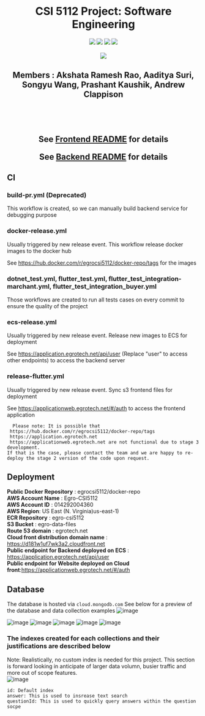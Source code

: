 <h1 align="center">CSI 5112 Project: Software Engineering</h1>

<div align="center">
  <h4>
    <a href="https://github.com/AadityaOfficial/CSI5112-Project/stargazers"><img src="https://img.shields.io/github/stars/AadityaOfficial/CSI5112-Project.svg?style=plasticr"/></a>
    <a href="https://github.com/AadityaOfficial/CSI5112-Project/commits/master"><img src="https://img.shields.io/github/last-commit/AadityaOfficial/CSI5112-Project.svg?style=plasticr"/></a>
        <a href="https://github.com/AadityaOfficial/CSI5112-Project/commits/master"><img src="https://img.shields.io/github/commit-activity/y/AadityaOfficial/CSI5112-Project.svg?style=plasticr"/></a>
      <a href="https://codecov.io/gh/AadityaOfficial/CSI5112-Project">
        <img src="https://codecov.io/gh/AadityaOfficial/CSI5112-Project/branch/main/graph/badge.svg?token=6POY8CSRH7"/>
      </a>
    

  </h4>
</div>

<div align="center">
<a href="https://github.com/AadityaOfficial/CSI5112-Project/graphs/contributors">
  <img src="https://contrib.rocks/image?repo=AadityaOfficial/CSI5112-Project" />
</a> </div>

<h2 align="center">Members : Akshata Ramesh Rao, Aaditya Suri, Songyu Wang, Prashant Kaushik, Andrew Clappison
  

  
  
  <br><br>
  
  
  
See [Frontend README](https://github.com/AadityaOfficial/CSI5112-Project/blob/development/frontend/README.md) for details
  
See [Backend README](https://github.com/akshatarrao/CSI5112-Project/blob/development/backend/README.md) for details


## CI

### build-pr.yml (Deprecated)
This workflow is created, so we can manually build backend service for debugging purpose

### docker-release.yml
Usually triggered by new release event. This workflow release docker images to the docker hub

See https://hub.docker.com/r/egrocsi5112/docker-repo/tags for the images

### dotnet_test.yml, flutter_test.yml, flutter_test_integration-marchant.yml, flutter_test_integration_buyer.yml
Those workflows are created to run all tests cases on every commit to ensure the quality of the project 

### ecs-release.yml
Usually triggered by new release event. Release new images to ECS for deployment

See https://application.egrotech.net/api/user (Replace "user" to access other endpoints) to access the backend server 

### release-flutter.yml
Usually triggered by new release event. Sync s3 frontend files for deployment

See https://applicationweb.egrotech.net/#/auth to access the frontend application

```callout {type: 'info', title: 'Note for Deployment'}
  Please note: It is possible that
 https://hub.docker.com/r/egrocsi5112/docker-repo/tags
 https://application.egrotech.net 
 https://applicationweb.egrotech.net are not functional due to stage 3 development.
If that is the case, please contact the team and we are happy to re-deploy the stage 2 version of the code upon request.
```
  

## Deployment 

<b>Public Docker Repository</b> : egrocsi5112/docker-repo<br>
<b>AWS Account Name</b> : Egro-CSI5112<br>
<b>AWS Account ID</b> : 014292004360<br>
<b>AWS Region</b>: US East (N. Virginia)us-east-1)<br>
<b>ECR Repository</b> : egro-csi5112<br>
<b>S3 Bucket</b> : egro-data-files<br>
<b>Route 53 domain</b> : egrotech.net<br>
<b>Cloud front distribution domain name</b> : https://d181w1uf7wk3a2.cloudfront.net<br>
<b>Public endpoint for Backend deployed on ECS</b> : https://application.egrotech.net/api/user<br>
<b>Public endpoint for Website deployed on Cloud front</b>:https://applicationweb.egrotech.net/#/auth<br>

## Database
  
  The database is hosted via `cloud.mongodb.com`
  See below for a preview of the database and data collection examples
  ![image](https://user-images.githubusercontent.com/98192648/161603379-ad367526-5979-4d62-9fc7-6ed9548d5e3d.png)
  
![image](https://user-images.githubusercontent.com/98192648/161603717-bb9f1c52-6198-45fe-9c44-14be4a94ef8b.png)
  ![image](https://user-images.githubusercontent.com/98192648/161603758-b46d95fd-20d9-4375-af36-6107d20ea3e6.png)
  ![image](https://user-images.githubusercontent.com/98192648/161603792-3b01256d-a6a0-4efe-b9ad-0a270d06bfab.png)
![image](https://user-images.githubusercontent.com/98192648/161603832-d7d33fed-8a9f-480f-8203-ff2deb13f1fe.png)
  ![image](https://user-images.githubusercontent.com/98192648/161603883-d4d74cec-aa70-4c8f-8385-990b195a228e.png)

 ### The indexes created for each collections and their justifications are described below
  Note: Realistically, no custom index is needed for this project. This section is forward looking in anticipate of larger data volumn, busier traffic and more out of scope features.    
  ![image](https://user-images.githubusercontent.com/98192648/161604120-b04f5eea-4f3e-40d2-9952-7cb1885dcbaa.png)
  ```
  id: Default index
  answer: This is used to insrease text search
  questionId: This is used to quickly query answers within the question socpe
  
  ```
  


